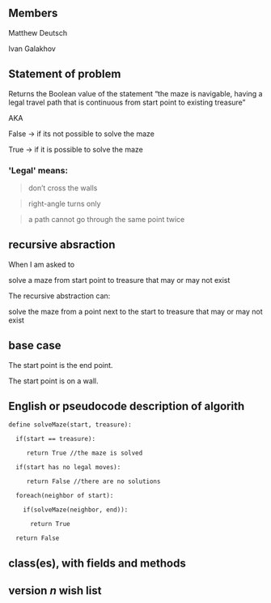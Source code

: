 ## Members
Matthew Deutsch

Ivan Galakhov

## Statement of problem
Returns the Boolean value of the statement “the maze is navigable, having a legal
travel path that is continuous from start point to existing treasure”

AKA

False -> if its not possible to solve the maze

True -> if it is possible to solve the maze

### 'Legal' means:
> don’t cross the walls

> right-angle turns only

> a path cannot go through the same point twice

## recursive absraction
When I am asked to
  
  solve a maze from start point to treasure that may or may not exist

The recursive abstraction can:

  solve the maze from a point next to the start to treasure that may or may not exist

## base case

The start point is the end point.

The start point is on a wall.

## English or pseudocode description of algorith
```
define solveMaze(start, treasure):
  
  if(start == treasure):
     
     return True //the maze is solved
     
  if(start has no legal moves):
  
     return False //there are no solutions
    
  foreach(neighbor of start):
  
    if(solveMaze(neighbor, end)):
    
      return True
  
  return False
```

## class(es), with fields and methods
## version *n* wish list
